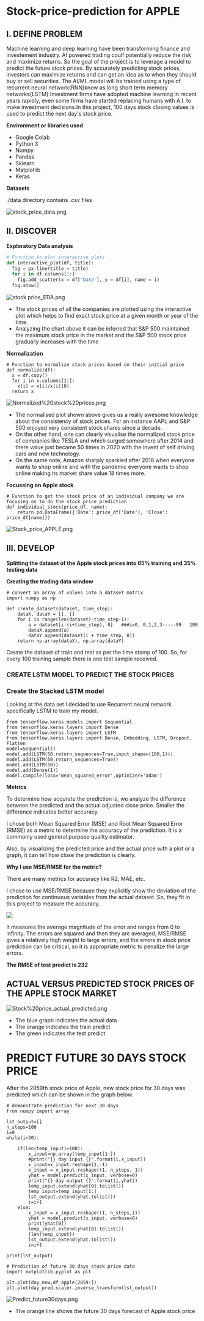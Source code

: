 # Stock-price-prediction for APPLE

## I. DEFINE PROBLEM

Machine learning and deep learning have been transforming finance and investement industry. AI powered trading coulf potentially reduce the risk and maximize returns. So the goal of the project is to leverage a model to predict the future stock prices. By accurately predicting stock prices, investors can maximize returns and can get an idea as to when they should buy or sell securities. The AI/ML model will be trained using a type of recurrent neural network(RNN)know as long short term memory networks(LSTM).Investment firms have adopted machine learning in recent years rapidly, even some firms have started replacing humans with A.I. to make investment decisions.In this project, 100 days stock closing values is used to predict the next day's stock price. 

**Environment or libraries used**

* Google Colab
* Python 3
* Numpy
* Pandas
* Sklearn
* Matplotlib
* Keras

**Datasets**

./data directory contains .csv files

![stock_price_data.png](https://github.com/Jimisha18/Stock-price-forecasting-for-APPLE/blob/main/IMAGES/stock_price_data.png)


## II. DISCOVER
**Exploratory Data analysis**

```python
# Function to plot interactive plots 
def interactive_plot(df, title):
  fig = px.line(title = title)
  for i in df.columns[1:]:
    fig.add_scatter(x = df['Date'], y = df[i], name = i)
  fig.show()

```

![stock price_EDA.png](https://github.com/Jimisha18/Stock-price-forecasting-for-APPLE/blob/main/IMAGES/Stock%20price_EDA.png)

* The stock prices of all the companies are plotted using the interactive plot which helps to find exact stock price at a given month or year of the time.
* Analyzing the chart above it can be inferred that S&P 500 maintained the maximum stock price in the market and the S&P 500 stock price gradually increases with the time

**Normalization**

```
# Function to normalize stock prices based on their initial price
def normalize(df):
  x = df.copy()
  for i in x.columns[1:]:
    x[i] = x[i]/x[i][0]
  return x
```

![Normalized%20stock%20prices.png](https://github.com/Jimisha18/Stock-price-forecasting-for-APPLE/blob/main/IMAGES/Normalized%20stock%20prices.png)

* The normalised plot shown above gives us a really awesome knowledge about the consistency of stock prices. For an instance AAPL and S&P 500 enjoyed very consistent stock shares since a decade.
* On the other hand, one can clearly visualise the normalized stock price of companies like TESLA and which surged somewhere after 2014 and there value just became 50 times in 2020 with the invent of self driving cars and new technology.
* On the same note, Amazon sharply sparkled after 2018 when everyone wants to shop online and with the pandemic everyone wants to shop online making its market share value 18 times more.

**Focussing on Apple stock**
```
# Function to get the stock price of an individual company we are focusing on to do the stock price prediction
def individual_stock(price_df, name):
    return pd.DataFrame({'Date': price_df['Date'], 'Close': price_df[name]})
```

![Stock_price_APPLE.png](https://github.com/Jimisha18/Stock-price-forecasting-for-APPLE/blob/main/IMAGES/Stock_price_APPLE.png)

## III. DEVELOP
**Splitting the dataset of the Apple stock prices into 65% training and 35% testing data**

**Creating the trading data window**

```
# convert an array of values into a dataset matrix
import numpy as np

def create_dataset(dataset, time_step):
	dataX, dataY = [], []
	for i in range(len(dataset)-time_step-1):
		a = dataset[i:(i+time_step), 0]   ###i=0, 0,1,2,3-----99   100 
		dataX.append(a)
		dataY.append(dataset[i + time_step, 0])
	return np.array(dataX), np.array(dataY)

```

Create the dataset of train and test as per the time stamp of 100. So, for every 100 training sample there is one test sample received.

### CREATE LSTM MODEL TO PREDICT THE STOCK PRICES
### Create the Stacked LSTM model

Looking at the data set I decided to use Recurrent neural network specifically LSTM to train my model.
```
from tensorflow.keras.models import Sequential
from tensorflow.keras.layers import Dense
from tensorflow.keras.layers import LSTM
from tensorflow.keras.layers import Dense, Embedding, LSTM, Dropout, Flatten
model=Sequential()
model.add(LSTM(50,return_sequences=True,input_shape=(100,1)))
model.add(LSTM(50,return_sequences=True))
model.add(LSTM(50))
model.add(Dense(1))
model.compile(loss='mean_squared_error',optimizer='adam')
```
 
**Metrics**

To determine how accurate the prediction is, we analyze the difference between the predicted and the actual adjusted close price. Smaller the difference indicates better accuracy.

I chose both Mean Squared Error (MSE) and Root Mean Squared Error (RMSE) as a metric to determine the accuracy of the prediction. It is a commonly used general purpose quality estimator.

Also, by visualizing the predicted price and the actual price with a plot or a graph, it can tell how close the prediction is clearly.

**Why I use MSE/RMSE for the metric?**

There are many metrics for accuracy like R2, MAE, etc.

I chose to use MSE/RMSE because they explicitly show the deviation of the prediction for continuous variables from the actual dataset. So, they fit in this project to measure the accuracy.


![](IMAGES/rmse.gif)

It measures the average magnitude of the error and ranges from 0 to infinity. The errors are squared and then they are averaged, MSE/RMSE gives a relatively high weight to large errors, and the errors in stock price prediction can be critical, so it is appropriate metric to penalize the large errors. 

**The RMSE of test predict is 232**

## **ACTUAL VERSUS PREDICTED STOCK PRICES OF THE APPLE STOCK MARKET**

![Stock%20price_actual_predicted.png](https://github.com/Jimisha18/Stock-price-forecasting-for-APPLE/blob/main/IMAGES/Stock%20price_actual_predicted.png)

* The blue graph indicates the actual data
* The orange indicates the train predict
* The green indicates the test predict

# PREDICT FUTURE 30 DAYS STOCK PRICE

After the 2059th stock price of Apple, new stock price for 30 days was predicted which can be shown in the graph below.

```
# demonstrate prediction for next 30 days
from numpy import array

lst_output=[]
n_steps=100
i=0
while(i<30):
    
    if(len(temp_input)>100):
        x_input=np.array(temp_input[1:])
        #print("{} day input {}".format(i,x_input))
        x_input=x_input.reshape(1,-1)
        x_input = x_input.reshape((1, n_steps, 1))
        yhat = model.predict(x_input, verbose=0)
        print("{} day output {}".format(i,yhat))
        temp_input.extend(yhat[0].tolist())
        temp_input=temp_input[1:]
        lst_output.extend(yhat.tolist())
        i=i+1
    else:
        x_input = x_input.reshape((1, n_steps,1))
        yhat = model.predict(x_input, verbose=0)
        print(yhat[0])
        temp_input.extend(yhat[0].tolist())
        (len(temp_input))
        lst_output.extend(yhat.tolist())
        i=i+1

print(lst_output)
```

```
# Prediction of future 30 days stock price data
import matplotlib.pyplot as plt

plt.plot(day_new,df_apple[2059:])
plt.plot(day_pred,scaler.inverse_transform(lst_output))
```

![Predict_future30days.png](https://github.com/Jimisha18/Stock-price-forecasting-for-APPLE/blob/main/IMAGES/Predict_future30days.png)

* The orange line shows the future 30 days forecast of Apple stock price
